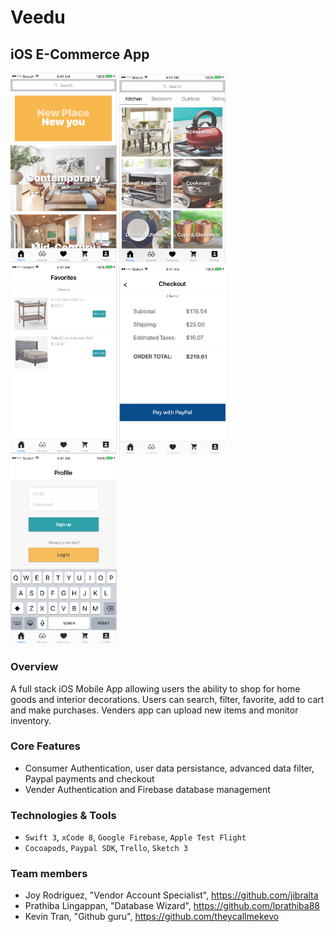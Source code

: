 # Veedu

## iOS E-Commerce App

<img src="/Images/README/homeScreen.png" width="170"> <img src="/Images/README/browseScreen.png" width="170"> <img src="/Images/README/favoritesScreen.png" width="170"> <img src="/Images/README/paymentScreen.png" width="170"> <img src="/Images/README/loginScreen.png" width="170">

### Overview

A full stack iOS Mobile App allowing users the ability to shop for home goods and interior decorations. Users can search, filter, favorite, add to cart and make purchases. Venders app can upload new items and monitor inventory.

### Core Features

- Consumer Authentication, user data persistance, advanced data filter, Paypal payments and checkout
- Vender Authentication and Firebase database management

### Technologies & Tools

- `Swift 3`, `xCode 8`, `Google Firebase`, `Apple Test Flight`
- `Cocoapods`, `Paypal SDK`, `Trello`, `Sketch 3` 

### Team members

- Joy Rodriguez, "Vendor Account Specialist", https://github.com/jibralta
- Prathiba Lingappan, "Database Wizard", https://github.com/lprathiba88
- Kevin Tran, "Github guru", https://github.com/theycallmekevo





